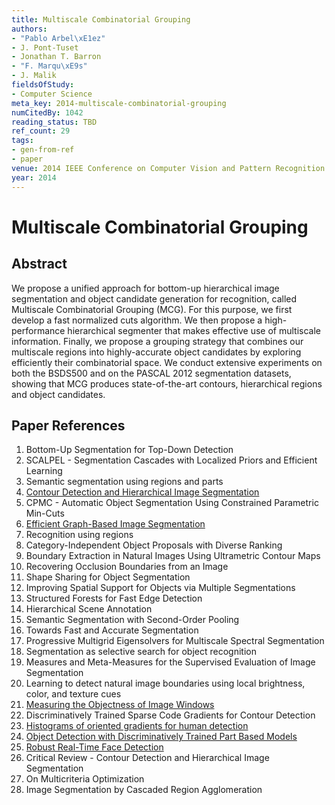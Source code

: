 ```yaml
---
title: Multiscale Combinatorial Grouping
authors:
- "Pablo Arbel\xE1ez"
- J. Pont-Tuset
- Jonathan T. Barron
- "F. Marqu\xE9s"
- J. Malik
fieldsOfStudy:
- Computer Science
meta_key: 2014-multiscale-combinatorial-grouping
numCitedBy: 1042
reading_status: TBD
ref_count: 29
tags:
- gen-from-ref
- paper
venue: 2014 IEEE Conference on Computer Vision and Pattern Recognition
year: 2014
---
```


# Multiscale Combinatorial Grouping

## Abstract

We propose a unified approach for bottom-up hierarchical image segmentation and object candidate generation for recognition, called Multiscale Combinatorial Grouping (MCG). For this purpose, we first develop a fast normalized cuts algorithm. We then propose a high-performance hierarchical segmenter that makes effective use of multiscale information. Finally, we propose a grouping strategy that combines our multiscale regions into highly-accurate object candidates by exploring efficiently their combinatorial space. We conduct extensive experiments on both the BSDS500 and on the PASCAL 2012 segmentation datasets, showing that MCG produces state-of-the-art contours, hierarchical regions and object candidates.

## Paper References

1. Bottom-Up Segmentation for Top-Down Detection
2. SCALPEL - Segmentation Cascades with Localized Priors and Efficient Learning
3. Semantic segmentation using regions and parts
4. [Contour Detection and Hierarchical Image Segmentation](2011-contour-detection-and-hierarchical-image-segmentation)
5. CPMC - Automatic Object Segmentation Using Constrained Parametric Min-Cuts
6. [Efficient Graph-Based Image Segmentation](2004-efficient-graph-based-image-segmentation)
7. Recognition using regions
8. Category-Independent Object Proposals with Diverse Ranking
9. Boundary Extraction in Natural Images Using Ultrametric Contour Maps
10. Recovering Occlusion Boundaries from an Image
11. Shape Sharing for Object Segmentation
12. Improving Spatial Support for Objects via Multiple Segmentations
13. Structured Forests for Fast Edge Detection
14. Hierarchical Scene Annotation
15. Semantic Segmentation with Second-Order Pooling
16. Towards Fast and Accurate Segmentation
17. Progressive Multigrid Eigensolvers for Multiscale Spectral Segmentation
18. Segmentation as selective search for object recognition
19. Measures and Meta-Measures for the Supervised Evaluation of Image Segmentation
20. Learning to detect natural image boundaries using local brightness, color, and texture cues
21. [Measuring the Objectness of Image Windows](2012-measuring-the-objectness-of-image-windows)
22. Discriminatively Trained Sparse Code Gradients for Contour Detection
23. [Histograms of oriented gradients for human detection](2005-histograms-of-oriented-gradients-for-human-detection)
24. [Object Detection with Discriminatively Trained Part Based Models](2009-object-detection-with-discriminatively-trained-part-based-models)
25. [Robust Real-Time Face Detection](2001-robust-real-time-face-detection)
26. Critical Review - Contour Detection and Hierarchical Image Segmentation
27. On Multicriteria Optimization
28. Image Segmentation by Cascaded Region Agglomeration
